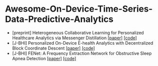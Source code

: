 # Awesome-On-Device-Time-Series-Data-Predictive-Analytics

* [preprint] Heterogeneous Collaborative Learning for Personalized Healthcare Analytics via Messenger Distillation [[paper]](https://arxiv.org/abs/2205.13705) [[code]](https://github.com/gyed/SQMD)
* [J-BHI]	Personalized On-Device E-health Analytics with Decentralized Block Coordinate Descent  [[paper]](https://arxiv.org/abs/2112.09341) [[code]](https://github.com/gyed/SQMD)
* [J-BHI]	FENet: A Frequency Extraction Network for Obstructive Sleep Apnea Detection [[paper]](https://pubmed.ncbi.nlm.nih.gov/33434137/) [[code]](https://github.com/gyed/SQMD)
